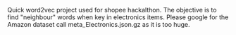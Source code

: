 Quick word2vec project used for shopee hackalthon. The objective is to find "neighbour" words when key in electronics items. Please google for the Amazon dataset call meta_Electronics.json.gz as it is too huge.
 
